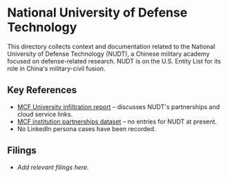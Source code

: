 # National University of Defense Technology

This directory collects context and documentation related to the National University of Defense Technology (NUDT), a Chinese military academy focused on defense-related research. NUDT is on the U.S. Entity List for its role in China's military-civil fusion.

## Key References
- [MCF University infiltration report](../MCF_University/MCF_University_Infiltration_Report__ANKAA.md) – discusses NUDT's partnerships and cloud service links.
- [MCF institution partnerships dataset](../../datasets/mcf_institution_partnerships.csv) – no entries for NUDT at present.
- No LinkedIn persona cases have been recorded.

## Filings
- _Add relevant filings here._
